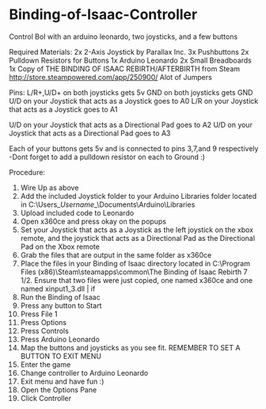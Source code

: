 # Binding-of-Isaac-Controller
Control BoI with an arduino leonardo, two joysticks, and a few buttons

Required Materials:
2x 2-Axis Joystick by Parallax Inc.
3x Pushbuttons
2x Pulldown Resistors for Buttons
1x Arduino Leonardo
2x Small Breadboards
1x Copy of THE BINDING OF ISAAC REBIRTH/AFTERBIRTH from Steam http://store.steampowered.com/app/250900/
Alot of Jumpers


Pins:
L/R+,U/D+ on both joysticks gets 5v
GND on both joysticks gets GND
U/D on your Joystick that acts as a Joystick goes to A0
L/R on your Joystick that acts as a Joystick goes to A1

U/D on your Joystick that acts as a Directional Pad goes to A2
U/D on your Joystick that acts as a Directional Pad goes to A3

Each of your buttons gets 5v and is connected to pins 3,7,and 9 respectively
-Dont forget to add a pulldown resistor on each to Ground :)


Procedure:
1. Wire Up as above
2. Add the included Joystick folder to your Arduino Libraries folder located in C:\Users\__Username__\Documents\Arduino\Libraries
3. Upload included code to Leonardo
4. Open x360ce and press okay on the popups
5. Set your Joystick that acts as a Joystick as the left joystick on the xbox remote, and the joystick that acts as a Directional Pad as the Directional Pad on the Xbox remote
6. Grab the files that are output in the same folder as x360ce
7. Place the files in your Binding of Isaac directory located in C:\Program Files (x86)\Steam\steamapps\common\The Binding of Isaac Rebirth
7 1/2. Ensure that two files were just copied, one named x360ce and one named xinput1_3.dll | if 
8. Run the Binding of Isaac
9. Press any button to Start
10. Press File 1
11. Press Options
12. Press Controls
13. Press Arduino Leonardo
14. Map the buttons and joysticks as you see fit. REMEMBER TO SET A BUTTON TO EXIT MENU
15. Enter the game
16. Change controller to Arduino Leonardo
17. Exit menu and have fun :)
9. Open the Options Pane
10. Click Controller
